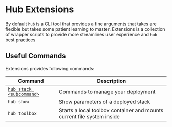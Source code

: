 # Hub Extensions

By default `hub` is a CLI tool that provides a fine arguments that takes are flexible
but takes some patient learning to master. Extensions is a collection of wrapper scripts
to provide more streamlines user experience and `hub` best practices

## Useful Commands

Extensions provides following commands:

| Command   | Description
| --------- | ---------
| [`hub stack <subcommand>`](hub-stack.md) | Commands to manage your deployment |
| `hub show` | Show parameters of a deployed stack |
| `hub toolbox` | Starts a local toolbox container and mounts current file system inside |

